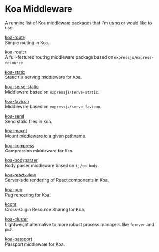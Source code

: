 # Koa Middleware
A running list of Koa middleware packages that I'm using or would like to use.  

[koa-route](https://github.com/koajs/route)  
Simple routing in Koa.  

[koa-router](https://github.com/alexmingoia/koa-router)  
A full-featured routing middleware package based on `expressjs/express-resource`.  

[koa-static](https://github.com/koajs/static)  
Static file serving middleware for Koa.  

[koa-serve-static](https://github.com/koa-modules/serve-static)  
Middleware based on `expressjs/serve-static`.  

[koa-favicon](https://github.com/koajs/favicon)  
Middleware based on `expressjs/serve-favicon`.

[koa-send](https://github.com/koajs/send)  
Send static files in Koa.  

[koa-mount](https://github.com/koajs/mount)  
Mount middleware to a given pathname.  

[koa-compress](https://github.com/koajs/compress)  
Compression middleware for Koa.  

[koa-bodyparser](https://github.com/koajs/bodyparser)  
Body parser middleware based on `tj/co-body`.  

[koa-react-view](https://github.com/koajs/react-view)  
Server-side rendering of React components in Koa.  

[koa-pug](https://github.com/chrisyip/koa-pug)  
Pug rendering for Koa.  

[kcors](https://github.com/koajs/cors)  
Cross-Origin Resource Sharing for Koa.  

[koa-cluster](https://www.npmjs.com/package/koa-cluster)  
Lightweight alternative to more robust process managers like `forever` and `pm2`.  

[koa-passport](https://github.com/rkusa/koa-passport)  
Passport middleware for Koa.  
